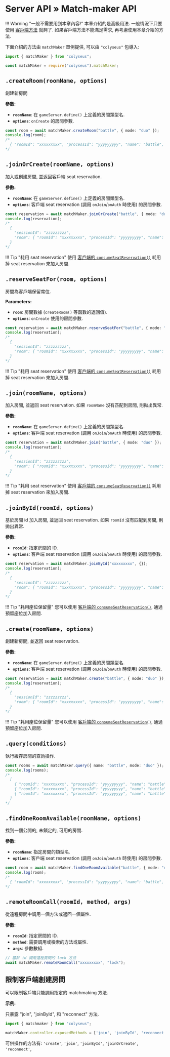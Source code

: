 # Server API &raquo; Match-maker API

!!! Warning "一般不需要用到本章內容!"
    本章介紹的是高級用法. 一般情況下只要使用 [客戶端方法](/client/#methods) 就夠了. 如果客戶端方法不能滿足需求, 再考慮使用本章介紹的方法.

下面介紹的方法由 `matchMaker` 單例提供, 可以由 `"colyseus"` 包導入:

```typescript fct_label="TypeScript"
import { matchMaker } from "colyseus";
```

```javascript fct_label="JavaScript"
const matchMaker = require("colyseus").matchMaker;
```

## `.createRoom(roomName, options)`
創建新房間

**參數:**

- **`roomName`**: 在 `gameServer.define()` 上定義的房間類型名.
- **`options`**: `onCreate` 的房間參數.

```typescript
const room = await matchMaker.createRoom("battle", { mode: "duo" });
console.log(room);
/*
  { "roomId": "xxxxxxxxx", "processId": "yyyyyyyyy", "name": "battle", "locked": false }
*/
```

## `.joinOrCreate(roomName, options)`

加入或創建房間, 並返回客戶端 seat reservation.

**參數:**

- **`roomName`**: 在 `gameServer.define()` 上定義的房間類型名.
- **`options`**: 客戶端 seat reservation (調用 `onJoin`/`onAuth` 時使用) 的房間參數.

```typescript
const reservation = await matchMaker.joinOrCreate("battle", { mode: "duo" });
console.log(reservation);
/*
  {
    "sessionId": "zzzzzzzzz",
    "room": { "roomId": "xxxxxxxxx", "processId": "yyyyyyyyy", "name": "battle", "locked": false }
  }
*/
```

!!! Tip "耗用 seat reservation"
    使用 [客戶端的 `consumeSeatReservation()`](/client/#consumeseatreservation-reservation) 耗用掉 seat reservation 來加入房間.

## `.reserveSeatFor(room, options)`
房間為客戶端保留席位.

**Parameters:**

- **`room`**: 房間數據 (`createRoom()` 等函數的返回值).
- **`options`**: `onCreate` 使用的房間參數.

```typescript
const reservation = await matchMaker.reserveSeatFor("battle", { mode: "duo" });
console.log(reservation);
/*
  {
    "sessionId": "zzzzzzzzz",
    "room": { "roomId": "xxxxxxxxx", "processId": "yyyyyyyyy", "name": "battle", "locked": false }
  }
*/
```

!!! Tip "耗用 seat reservation"
    使用 [客戶端的 `consumeSeatReservation()`](/client/#consumeseatreservation-reservation) 耗用掉 seat reservation 來加入房間.

## `.join(roomName, options)`
加入房間, 並返回 seat reservation. 如果 `roomName` 沒有匹配到房間, 則拋出異常.

**參數:**

- **`roomName`**: 在 `gameServer.define()` 上定義的房間類型名.
- **`options`**: 客戶端 seat reservation (調用 `onJoin`/`onAuth` 時使用) 的房間參數.

```typescript
const reservation = await matchMaker.join("battle", { mode: "duo" });
console.log(reservation);
/*
  {
    "sessionId": "zzzzzzzzz",
    "room": { "roomId": "xxxxxxxxx", "processId": "yyyyyyyyy", "name": "battle", "locked": false }
  }
*/
```

!!! Tip "耗用 seat reservation"
    使用 [客戶端的 `consumeSeatReservation()`](/client/#consumeseatreservation-reservation) 耗用掉 seat reservation 來加入房間.

## `.joinById(roomId, options)`
基於房間 id 加入房間, 並返回 seat reservation. 如果 `roomId` 沒有匹配到房間, 則拋出異常.

**參數:**

- **`roomId`**: 指定房間的 ID.
- **`options`**: 客戶端 seat reservation (調用 `onJoin`/`onAuth` 時使用) 的房間參數.

```typescript
const reservation = await matchMaker.joinById("xxxxxxxxx", {});
console.log(reservation);
/*
  {
    "sessionId": "zzzzzzzzz",
    "room": { "roomId": "xxxxxxxxx", "processId": "yyyyyyyyy", "name": "battle", "locked": false }
  }
*/
```

!!! Tip "耗用座位保留量"
    您可以使用 [客戶端的 `consumeSeatReservation()`](/client/#consumeseatreservation-reservation), 通過預留座位加入房間.

## `.create(roomName, options)`
創建新房間, 並返回 seat reservation.

**參數:**

- **`roomName`**: 在 `gameServer.define()` 上定義的房間類型名.
- **`options`**: 客戶端 seat reservation (調用 `onJoin`/`onAuth` 時使用) 的房間參數.

```typescript
const reservation = await matchMaker.create("battle", { mode: "duo" });
console.log(reservation);
/*
  {
    "sessionId": "zzzzzzzzz",
    "room": { "roomId": "xxxxxxxxx", "processId": "yyyyyyyyy", "name": "battle", "locked": false }
  }
*/
```

!!! Tip "耗用座位保留量"
    您可以使用 [客戶端的 `consumeSeatReservation()`](/client/#consumeseatreservation-reservation), 通過預留座位加入房間.

## `.query(conditions)`
執行緩存房間的查詢操作.

```typescript
const rooms = await matchMaker.query({ name: "battle", mode: "duo" });
console.log(rooms);
/*
  [
    { "roomId": "xxxxxxxxx", "processId": "yyyyyyyyy", "name": "battle", "locked": false },
    { "roomId": "xxxxxxxxx", "processId": "yyyyyyyyy", "name": "battle", "locked": false },
    { "roomId": "xxxxxxxxx", "processId": "yyyyyyyyy", "name": "battle", "locked": false }
  ]
*/
```

## `.findOneRoomAvailable(roomName, options)`
找到一個公開的, 未鎖定的, 可用的房間.

**參數:**

- **`roomName`**: 指定房間的類型名.
- **`options`**: 客戶端 seat reservation (調用 `onJoin`/`onAuth` 時使用) 的房間參數.

```typescript
const room = await matchMaker.findOneRoomAvailable("battle", { mode: "duo" });
console.log(room);
/*
  { "roomId": "xxxxxxxxx", "processId": "yyyyyyyyy", "name": "battle", "locked": false }
*/
```

## `.remoteRoomCall(roomId, method, args)`
從遠程房間中調用一個方法或返回一個屬性.

**參數:**

- **`roomId`**: 指定房間的 ID.
- **`method`**: 需要調用或檢索的方法或屬性.
- **`args`**: 參數數組.

```typescript
// 基於 id 調用遠程房間的 lock 方法
await matchMaker.remoteRoomCall("xxxxxxxxx", "lock");
```

## 限制客戶端創建房間

可以限制客戶端只能調用指定的 matchmaking 方法.

**示例:**

只暴露 "join", "joinById", 和 "reconnect" 方法.

```typescript
import { matchmaker } from "colyseus";

matchMaker.controller.exposedMethods = ['join', 'joinById', 'reconnect'];
```

可供操作的方法有: `'create'`, `'join'`, `'joinById'`, `'joinOrCreate'`, `'reconnect'`,

